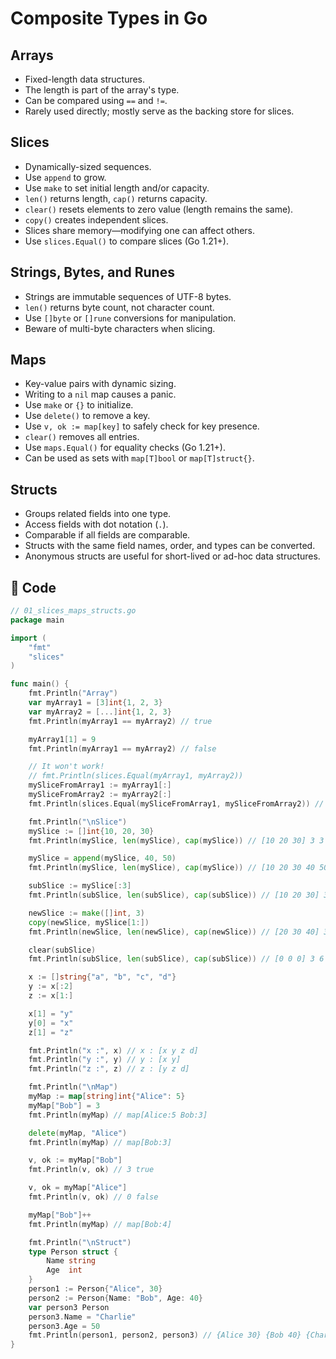 # Composite Types in Go

## Arrays
- Fixed-length data structures.
- The length is part of the array's type.
- Can be compared using `==` and `!=`.
- Rarely used directly; mostly serve as the backing store for slices.

## Slices
- Dynamically-sized sequences.
- Use `append` to grow.
- Use `make` to set initial length and/or capacity.
- `len()` returns length, `cap()` returns capacity.
- `clear()` resets elements to zero value (length remains the same).
- `copy()` creates independent slices.
- Slices share memory—modifying one can affect others.
- Use `slices.Equal()` to compare slices (Go 1.21+).

## Strings, Bytes, and Runes
- Strings are immutable sequences of UTF-8 bytes.
- `len()` returns byte count, not character count.
- Use `[]byte` or `[]rune` conversions for manipulation.
- Beware of multi-byte characters when slicing.

## Maps
- Key-value pairs with dynamic sizing.
- Writing to a `nil` map causes a panic.
- Use `make` or `{}` to initialize.
- Use `delete()` to remove a key.
- Use `v, ok := map[key]` to safely check for key presence.
- `clear()` removes all entries.
- Use `maps.Equal()` for equality checks (Go 1.21+).
- Can be used as sets with `map[T]bool` or `map[T]struct{}`.

## Structs
- Groups related fields into one type.
- Access fields with dot notation (`.`).
- Comparable if all fields are comparable.
- Structs with the same field names, order, and types can be converted.
- Anonymous structs are useful for short-lived or ad-hoc data structures.


## 📂 Code

```go
// 01_slices_maps_structs.go
package main

import (
	"fmt"
	"slices"
)

func main() {
	fmt.Println("Array")
	var myArray1 = [3]int{1, 2, 3}
	var myArray2 = [...]int{1, 2, 3}
	fmt.Println(myArray1 == myArray2) // true

	myArray1[1] = 9
	fmt.Println(myArray1 == myArray2) // false

	// It won't work!
	// fmt.Println(slices.Equal(myArray1, myArray2))
	mySliceFromArray1 := myArray1[:]
	mySliceFromArray2 := myArray2[:]
	fmt.Println(slices.Equal(mySliceFromArray1, mySliceFromArray2)) // false

	fmt.Println("\nSlice")
	mySlice := []int{10, 20, 30}
	fmt.Println(mySlice, len(mySlice), cap(mySlice)) // [10 20 30] 3 3

	mySlice = append(mySlice, 40, 50)
	fmt.Println(mySlice, len(mySlice), cap(mySlice)) // [10 20 30 40 50] 5 6

	subSlice := mySlice[:3]
	fmt.Println(subSlice, len(subSlice), cap(subSlice)) // [10 20 30] 3 6

	newSlice := make([]int, 3)
	copy(newSlice, mySlice[1:])
	fmt.Println(newSlice, len(newSlice), cap(newSlice)) // [20 30 40] 3 3

	clear(subSlice)
	fmt.Println(subSlice, len(subSlice), cap(subSlice)) // [0 0 0] 3 6

	x := []string{"a", "b", "c", "d"}
	y := x[:2]
	z := x[1:]

	x[1] = "y"
	y[0] = "x"
	z[1] = "z"

	fmt.Println("x :", x) // x : [x y z d]
	fmt.Println("y :", y) // y : [x y]
	fmt.Println("z :", z) // z : [y z d]

	fmt.Println("\nMap")
	myMap := map[string]int{"Alice": 5}
	myMap["Bob"] = 3
	fmt.Println(myMap) // map[Alice:5 Bob:3]

	delete(myMap, "Alice")
	fmt.Println(myMap) // map[Bob:3]

	v, ok := myMap["Bob"]
	fmt.Println(v, ok) // 3 true

	v, ok = myMap["Alice"]
	fmt.Println(v, ok) // 0 false

	myMap["Bob"]++
	fmt.Println(myMap) // map[Bob:4]

	fmt.Println("\nStruct")
	type Person struct {
		Name string
		Age  int
	}
	person1 := Person{"Alice", 30}
	person2 := Person{Name: "Bob", Age: 40}
	var person3 Person
	person3.Name = "Charlie"
	person3.Age = 50
	fmt.Println(person1, person2, person3) // {Alice 30} {Bob 40} {Charlie 50}
}
```
